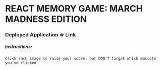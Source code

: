 # REACT MEMORY GAME: MARCH MADNESS EDITION

### Deployed Application => [Link](troynwynn.com/github.io/ReactMemoryGame/)

##### Instructions:

```Click each image to raise your score, but DON'T forget which mascots you've clicked```



